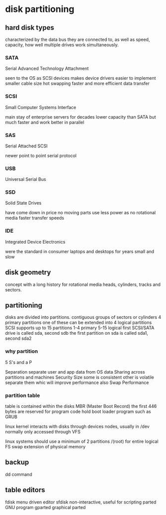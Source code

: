 # disk partitioning

## hard disk types

characterized by the data bus they are connected to, as well as speed, capacity, how well multiple drives work simultaneously.

### SATA

Serial Advanced Technology Attachment

seen to the OS as SCSI devices
makes device drivers easier to implement
smaller cable size
hot swapping
faster and more efficient data transfer

### SCSI

Small Computer Systems Interface

main stay of enterprise servers for decades
lower capacity than SATA
but much faster and work better in parallel

### SAS

Serial Attached SCSI

newer point to point serial protocol

### USB

Universal Serial Bus

### SSD

Solid State Drives

have come down in price
no moving parts
use less power as no rotational media
faster transfer speeds

### IDE

Integrated Device Electronics

were the standard in consumer laptops and desktops for years
small and slow

## disk geometry

concept with a long history for rotational media
heads, cylinders, tracks and sectors.

## partitioning

disks are divided into partitions.
contiguous groups of sectors or cylinders
4 primary partitions
one of these can be extended into 4 logical partitions
SCSI supports up to 15 partitions
1-4 primary
5-15 logical
first SCSI/SATA drive is called sda, second sdb
the first partition on sda is called sda1, second sda2

### why partition

5 S's and a P

Separation
    separate user and app data from OS data
Sharing
    across partitions and machines
Security
Size
    some is consistent other is volatile
    separate them whic will improve performance also
Swap
Performance

### partition table

table is contained within the disks MBR (Master Boot Record)
the first 446 bytes are reserved for program code
    hold boot loader program such as GRUB

linux kernel interacts with disks through devices nodes, usually in /dev
normally only accessed through VFS

linux systems should use a minimum of 2 partitions
    /(root) for entire logical FS
    swap    extension of physical memory

## backup

dd command

## table editors

fdisk       menu driven editor
sfdisk      non-interactive, useful for scripting
parted      GNU program
gparted     graphical parted
